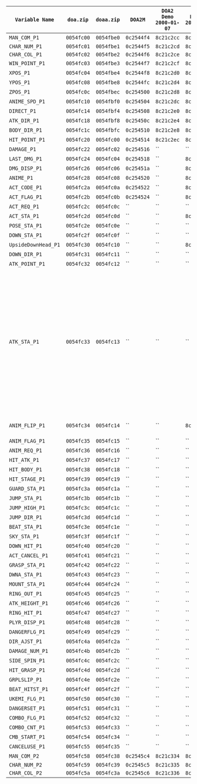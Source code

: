 |`Variable Name`|`doa.zip`|`doaa.zip`|`DOA2M`|`DOA2 Demo 2000-01-07`|`DOA2 Proto 2001-01-27`|`DOA2 PS2 2000-03-17`|`DOA2LE 2000-08-29`|`DOA2HC 2000-11-07`|`DOA3 Proto 2001-10-14`|`DOA3.1 2002-02-08`|`DOA2U 2004-10-07`|`DOA2U Proto 2004-10-12`|`DOA4 2005-12-21`|	Notes	|
|	-----	|	-----	|	-----	|	-----	|	-----	|	-----	|	-----	|	-----	|	-----	|	-----	|	-----	|	-----	|	-----	|	-----	|	-----	|
|`MAN_COM_P1`|`0054fc00`|`0054fbe0`|`0c2544f4`|`8c21c2cc`|`8c1fbfb4`|`0041a960`|`8c2376b8`|`004a2b80`|``|``|`0087ae30`|`008767d0`|`83020188`|	`0=COMputer`, `1=huMAN`	|
|`CHAR_NUM_P1`|`0054fc01`|`0054fbe1`|`0c2544f5`|`8c21c2cd`|`8c1fbfb5`|`0041a961`|`8c2376b9`|`004a2b81`|`0045e479`|`0059cf59`|`0087ae31`|`008767d1`|`83020189`|		|
|`CHAR_COL_P1`|`0054fc02`|`0054fbe2`|`0c2544f6`|`8c21c2ce`|`8c1fbfb6`|`0041a962`|`8c2376ba`|`004a2b82`|`0045e47a`|`0059cf5a`|`0087ae32`|`008767d2`|`8302018a`|		|
|`WIN_POINT_P1`|`0054fc03`|`0054fbe3`|`0c2544f7`|`8c21c2cf`|`8c1fbfb7`|`0041a963`|`8c2376bb`|`004a2b83`|`0045e47b`|``|`0087ae33`|`008767d3`|`8302018b`|	Rounds Won	|
|`XPOS_P1`|`0054fc04`|`0054fbe4`|`0c2544f8`|`8c21c2d0`|`8c1fbfb8`|`0041a964`|`8c2376bc`|`004a2b84`|`0045e47c`|``|`0087ae34`|`008767d4`|`8302018c`|		|
|`YPOS_P1`|`0054fc08`|`0054fbe8`|`0c2544fc`|`8c21c2d4`|`8c1fbfbc`|`0041a968`|`8c2376c0`|`004a2b88`|`0045e480`|``|`0087ae38`|`008767d8`|`83020190`|		|
|`ZPOS_P1`|`0054fc0c`|`0054fbec`|`0c254500`|`8c21c2d8`|`8c1fbfc0`|`0041a96c`|`8c2376c4`|`004a2b8c`|`0045e484`|``|`0087ae3c`|`008767dc`|`83020194`|		|
|`ANIME_SPD_P1`|`0054fc10`|`0054fbf0`|`0c254504`|`8c21c2dc`|`8c1fbfc4`|`0041a970`|`8c2376c8`|`004a2b90`|`0045e488`|``|`0087ae40`|`008767e0`|`83020198`|		|
|`DIRECT_P1`|`0054fc14`|`0054fbf4`|`0c254508`|`8c21c2e0`|`8c1fbfc8`|`0041a974`|`8c2376cc`|`004a2b94`|``|``|`0087ae44`|`008767e4`|`8302019c`|		|
|`ATK_DIR_P1`|`0054fc18`|`0054fbf8`|`0c25450c`|`8c21c2e4`|`8c1fbfcc`|`0041a978`|`8c2376d0`|`004a2b98`|``|``|`0087ae48`|`008767e8`|`830201a0`|		|
|`BODY_DIR_P1`|`0054fc1c`|`0054fbfc`|`0c254510`|`8c21c2e8`|`8c1fbfd0`|`0041a97c`|`8c2376d4`|`004a2b9c`|``|``|`0087ae4c`|`008767ec`|`830201a4`|		|
|`HIT_POINT_P1`|`0054fc20`|`0054fc00`|`0c254514`|`8c21c2ec`|`8c1fbfd4`|`0041a980`|`8c2376d8`|`004a2ba0`|`0045e498`|`0059cf78`|``|``|`830201ac`|	Health Points	|
|`DAMAGE_P1`|`0054fc22`|`0054fc02`|`0c254516`|``|``|``|``|``|``|``|``|``|`830201ae`|		|
|`LAST_DMG_P1`|`0054fc24`|`0054fc04`|`0c254518`|``|`8c1fbfda`|``|``|``|``|``|``|``|`830201b2`|		|
|`DMG_DISP_P1`|`0054fc26`|`0054fc06`|`0c25451a`|``|`8c1fbfdc`|``|``|``|``|``|``|``|`830201b4`|		|
|`ANIME_P1`|`0054fc28`|`0054fc08`|`0c254520`|``|`8c1fbfe0`|``|``|``|``|``|``|``|`830201b8`|		|
|`ACT_CODE_P1`|`0054fc2a`|`0054fc0a`|`0c254522`|``|`8c1fbfe2`|``|`8c2376e6`|``|`0045e4a6`|`0059cf86`|``|``|`830201ba`|		|
|`ACT_FLAG_P1`|`0054fc2b`|`0054fc0b`|`0c254524`|``|`8c1fbfe4`|``|``|``|``|``|``|``|`830201bc`|		|
|`ACT_REQ_P1`|`0054fc2c`|`0054fc0c`|``|``|``|``|``|``|``|``|``|``|`830201be`|		|
|`ACT_STA_P1`|`0054fc2d`|`0054fc0d`|``|``|`8c1fbfe7`|``|``|``|``|`0059cf8b`|``|``|`830201bf`|		|
|`POSE_STA_P1`|`0054fc2e`|`0054fc0e`|``|``|``|``|``|``|``|``|``|``|`830201c0`|		|
|`DOWN_STA_P1`|`0054fc2f`|`0054fc0f`|``|``|``|``|``|``|``|``|``|``|`830201c1`|		|
|`UpsideDownHead_P1`|`0054fc30`|`0054fc10`|``|``|`8c1fbfea`|``|``|``|``|``|``|``|`830201c2`|		|
|`DOWN_DIR_P1`|`0054fc31`|`0054fc11`|``|``|``|``|``|``|``|``|``|``|``|		|
|`ATK_POINT_P1`|`0054fc32`|`0054fc12`|``|``|``|``|``|``|``|``|``|``|``|		|
|`ATK_STA_P1`|`0054fc33`|`0054fc13`|``|``|``|``|``|``|``|``|``|``|``|	`0=NEUTRAL`, `1=AIR`, `2=AIR_ATTACK`, `3=ATTACK`, `4=THROW`, `5=HOLD`, `6=HOLD_SUCCESS`, `7=Block_Stun (Hold_Disabled)`, `8=Critical_Stun (Hold_Enabled)`, `9=Hit_Stun (Hold_Disabled)`, `10=BEING_THROWN`, `11=BEING_HELD`, `12=GROUND_STATE (Wake-Up-Kick_Enabled)`, `13=SPECIAL_MOVE (Taunts/Flips)`, `14=DOWN_ATTACK`, `15=Down_Attack_Stun`, `16=THROW_MISS`	|
|`ANIM_FLIP_P1`|`0054fc34`|`0054fc14`|``|``|`8c1fbfee`|``|``|``|``|``|``|``|`830201c6`|	`0=left foot forward`, `1=right foot forward` 	|
|`ANIM_FLAG_P1`|`0054fc35`|`0054fc15`|``|``|``|``|``|``|``|``|``|``|``|		|
|`ANIM_REQ_P1`|`0054fc36`|`0054fc16`|``|``|``|``|``|``|``|``|``|``|``|		|
|`HIT_ATK_P1`|`0054fc37`|`0054fc17`|``|``|``|``|``|``|``|``|``|``|``|		|
|`HIT_BODY_P1`|`0054fc38`|`0054fc18`|``|``|``|``|``|``|``|``|``|``|``|		|
|`HIT_STAGE_P1`|`0054fc39`|`0054fc19`|``|``|``|``|``|``|``|``|``|``|``|		|
|`GUARD_STA_P1`|`0054fc3a`|`0054fc1a`|``|``|``|``|``|``|``|``|``|``|`830201cd`|		|
|`JUMP_STA_P1`|`0054fc3b`|`0054fc1b`|``|``|``|``|``|``|``|``|``|``|`830201ce`|		|
|`JUMP_HIGH_P1`|`0054fc3c`|`0054fc1c`|``|``|``|``|``|``|``|``|``|``|`830201cf`|		|
|`JUMP_DIR_P1`|`0054fc3d`|`0054fc1d`|``|``|``|``|``|``|``|``|``|``|``|		|
|`BEAT_STA_P1`|`0054fc3e`|`0054fc1e`|``|``|``|``|``|``|``|``|``|``|``|		|
|`SKY_STA_P1`|`0054fc3f`|`0054fc1f`|``|``|``|``|``|``|``|``|``|``|``|		|
|`DOWN_HIT_P1`|`0054fc40`|`0054fc20`|``|``|``|``|``|``|``|``|``|``|``|		|
|`ACT_CANCEL_P1`|`0054fc41`|`0054fc21`|``|``|``|``|``|``|``|``|``|``|``|		|
|`GRASP_STA_P1`|`0054fc42`|`0054fc22`|``|``|``|``|``|``|``|``|``|``|``|		|
|`DWNA_STA_P1`|`0054fc43`|`0054fc23`|``|``|``|``|``|``|``|``|``|``|``|		|
|`MOUNT_STA_P1`|`0054fc44`|`0054fc24`|``|``|``|``|``|``|``|``|``|``|``|		|
|`RING_OUT_P1`|`0054fc45`|`0054fc25`|``|``|``|``|``|``|``|``|``|``|``|		|
|`ATK_HEIGHT_P1`|`0054fc46`|`0054fc26`|``|``|``|``|``|``|``|``|``|``|`830201d8`|		|
|`RING_HIT_P1`|`0054fc47`|`0054fc27`|``|``|``|``|``|``|``|``|``|``|``|		|
|`PLYR_DISP_P1`|`0054fc48`|`0054fc28`|``|``|``|``|``|``|``|``|``|``|``|		|
|`DANGERFLG_P1`|`0054fc49`|`0054fc29`|``|``|``|``|``|``|``|``|``|``|``|		|
|`DIR_AJST_P1`|`0054fc4a`|`0054fc2a`|``|``|``|``|``|``|``|``|``|``|``|		|
|`DAMAGE_NUM_P1`|`0054fc4b`|`0054fc2b`|``|``|``|``|``|``|``|``|``|``|``|		|
|`SIDE_SPIN_P1`|`0054fc4c`|`0054fc2c`|``|``|``|``|``|``|``|``|``|``|``|		|
|`HIT_GRASP_P1`|`0054fc4d`|`0054fc2d`|``|``|``|``|``|``|``|``|``|``|``|		|
|`GRPLSLIP_P1`|`0054fc4e`|`0054fc2e`|``|``|``|``|``|``|``|``|``|``|``|		|
|`BEAT_HITST_P1`|`0054fc4f`|`0054fc2f`|``|``|``|``|``|``|``|``|``|``|``|		|
|`UKEMI_FLG_P1`|`0054fc50`|`0054fc30`|``|``|``|``|``|``|``|``|``|``|`830201e1`|		|
|`DANGERSET_P1`|`0054fc51`|`0054fc31`|``|``|``|``|``|``|``|``|``|``|``|		|
|`COMBO_FLG_P1`|`0054fc52`|`0054fc32`|``|``|``|``|``|``|``|``|``|``|`830201e8`|		|
|`COMBO_CNT_P1`|`0054fc53`|`0054fc33`|``|``|``|``|``|``|``|``|``|``|`830201e9`|		|
|`CMB_START_P1`|`0054fc54`|`0054fc34`|``|``|``|``|``|``|``|``|``|``|`830201ea`|		|
|`CANCELUSE_P1`|`0054fc55`|`0054fc35`|``|``|``|``|``|``|``|``|``|``|``|		|
|`MAN_COM_P2`|`0054fc58`|`0054fc38`|`0c2545c4`|`8c21c334`|`8c1fc01c`|`0041a9c8`|`8c237720`|`004a2be8`|``|``|`0087aec4`|`00876864`|`83020224`|		|
|`CHAR_NUM_P2`|`0054fc59`|`0054fc39`|`0c2545c5`|`8c21c335`|`8c1fc01d`|`0041a9c9`|`8c237721`|`004a2be9`|`0045e4e1`|`0059cfc1`|`0087aec5`|`00876865`|`83020225`|		|
|`CHAR_COL_P2`|`0054fc5a`|`0054fc3a`|`0c2545c6`|`8c21c336`|`8c1fc01e`|`0041a9ca`|`8c237722`|`004a2bea`|`0045e4e2`|`0059cfc2`|`0087aec6`|`00876866`|`83020226`|		|
